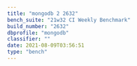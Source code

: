 ```yaml
---
title: "mongodb 2 2632"
bench_suite: "21w32 CI Weekly Benchmark"
build_number: "2632"
dbprofile: "mongodb"
classifier: ""
date: 2021-08-09T03:56:51
type: "bench"
---
```

